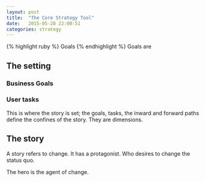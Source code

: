 ```yaml
---
layout: post
title:  "The Core Strategy Tool"
date:   2015-05-28 22:00:51
categories: strategy
---
```

{% highlight ruby %}
Goals
{% endhighlight %}
Goals are 

## The setting
<h3>Business Goals</h3>

<h3>User tasks</h3>

This is where the story is set; the goals, tasks, the inward and forward paths define the confines of the story. They are dimensions.  

## The story
A story refers to change. It has a protagonist. Who desires to change the status quo. 	

The hero is the agent of change. 


<!--
You’ll find this post in your `_posts` directory. Go ahead and edit it and re-build the site to see your changes. You can rebuild the site in many different ways, but the most common way is to run `jekyll serve --watch`, which launches a web server and auto-regenerates your site when a file is updated.

To add new posts, simply add a file in the `_posts` directory that follows the convention `YYYY-MM-DD-name-of-post.ext` and includes the necessary front matter. Take a look at the source for this post to get an idea about how it works.

Jekyll also offers powerful support for code snippets:

{% highlight ruby %}
def print_hi(name)
  puts "Hi, #{name}"
end
print_hi('Tom')
#=> prints 'Hi, Tom' to STDOUT.
{% endhighlight %}

Check out the [Jekyll docs][jekyll] for more info on how to get the most out of Jekyll. File all bugs/feature requests at [Jekyll’s GitHub repo][jekyll-gh]. If you have questions, you can ask them on [Jekyll’s dedicated Help repository][jekyll-help].

[jekyll]:      http://jekyllrb.com
[jekyll-gh]:   https://github.com/jekyll/jekyll
[jekyll-help]: https://github.com/jekyll/jekyll-help

-->
